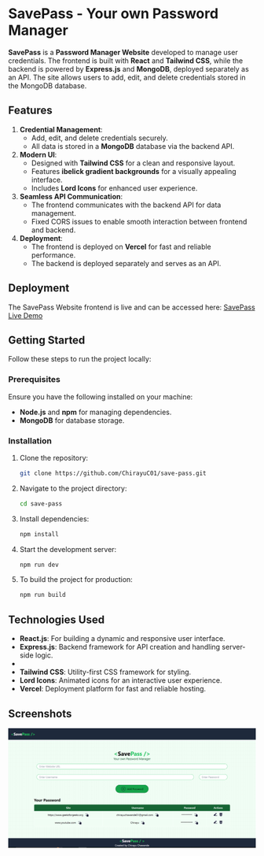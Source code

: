 # SavePass - Your own Password Manager

**SavePass** is a **Password Manager Website** developed to manage user credentials. The frontend is built with **React** and **Tailwind CSS**, while the backend is powered by **Express.js** and **MongoDB**, deployed separately as an API. The site allows users to add, edit, and delete credentials stored in the MongoDB database.

## Features

1. **Credential Management**:
   - Add, edit, and delete credentials securely.
   - All data is stored in a **MongoDB** database via the backend API.
2. **Modern UI**:
   - Designed with **Tailwind CSS** for a clean and responsive layout.
   - Features **ibelick gradient backgrounds** for a visually appealing interface.
   - Includes **Lord Icons** for enhanced user experience.
3. **Seamless API Communication**:
   - The frontend communicates with the backend API for data management.
   - Fixed CORS issues to enable smooth interaction between frontend and backend.
4. **Deployment**:
   - The frontend is deployed on **Vercel** for fast and reliable performance.
   - The backend is deployed separately and serves as an API.

## Deployment

The SavePass Website frontend is live and can be accessed here: [SavePass Live Demo](https://save-pass-gold.vercel.app/)

## Getting Started

Follow these steps to run the project locally:

### Prerequisites

Ensure you have the following installed on your machine:
- **Node.js** and **npm** for managing dependencies.
- **MongoDB** for database storage.

### Installation

1. Clone the repository:
   ```bash
   git clone https://github.com/ChirayuC01/save-pass.git
   ```
2. Navigate to the project directory:
   ```bash
   cd save-pass
   ```
3. Install dependencies:
   ```bash
   npm install
   ```
4. Start the development server:
   ```bash
   npm run dev
   ```
5. To build the project for production:
   ```bash
   npm run build
   ```

## Technologies Used

- **React.js**: For building a dynamic and responsive user interface.
- **Express.js**: Backend framework for API creation and handling server-side logic.
- 
- **Tailwind CSS**: Utility-first CSS framework for styling.
- **Lord Icons**: Animated icons for an interactive user experience.
- **Vercel**: Deployment platform for fast and reliable hosting.
  
## Screenshots

![Home](./screenshots/savePass.png)